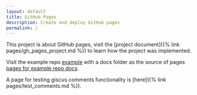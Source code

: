 ```yaml
---
layout: default
title: GitHub Pages
description: Create and deploy GitHub pages
permalink: /
---
```

This project is about GitHub pages, visit the [project document]({% link pages/gh_pages_project.md %}) to learn how the project was implemented.

Visit the example repo [example](https://github.com/gh-pages-project/project-repo) with a docs folder as the source of pages [pages for example repo docs](https://gh-pages-project.github.io/project-repo/).

A page for testing giscus comments functionality is [here]({% link pages/test_comments.md %}).
